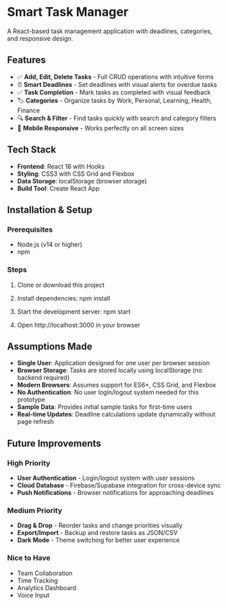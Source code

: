 # Smart Task Manager

A React-based task management application with deadlines, categories, and responsive design.

## Features

- ✅ **Add, Edit, Delete Tasks** - Full CRUD operations with intuitive forms
- ⏰ **Smart Deadlines** - Set deadlines with visual alerts for overdue tasks
- ✅ **Task Completion** - Mark tasks as completed with visual feedback
- 🏷️ **Categories** - Organize tasks by Work, Personal, Learning, Health, Finance
- 🔍 **Search & Filter** - Find tasks quickly with search and category filters
- 📱 **Mobile Responsive** - Works perfectly on all screen sizes

## Tech Stack

- **Frontend**: React 18 with Hooks
- **Styling**: CSS3 with CSS Grid and Flexbox
- **Data Storage**: localStorage (browser storage)
- **Build Tool**: Create React App

## Installation & Setup

### Prerequisites
- Node.js (v14 or higher)
- npm

### Steps
1. Clone or download this project
2. Install dependencies:
   npm install

3. Start the development server:
npm start

4. Open http://localhost:3000 in your browser

## Assumptions Made

- **Single User**: Application designed for one user per browser session
- **Browser Storage**: Tasks are stored locally using localStorage (no backend required)
- **Modern Browsers**: Assumes support for ES6+, CSS Grid, and Flexbox
- **No Authentication**: No user login/logout system needed for this prototype
- **Sample Data**: Provides initial sample tasks for first-time users
- **Real-time Updates**: Deadline calculations update dynamically without page refresh


## Future Improvements

### High Priority

- **User Authentication** - Login/logout system with user sessions
- **Cloud Database** - Firebase/Supabase integration for cross-device sync
- **Push Notifications** - Browser notifications for approaching deadlines

### Medium Priority

- **Drag & Drop** - Reorder tasks and change priorities visually
- **Export/Import** - Backup and restore tasks as JSON/CSV
- **Dark Mode** - Theme switching for better user experience

### Nice to Have

- Team Collaboration
- Time Tracking
- Analytics Dashboard
- Voice Input